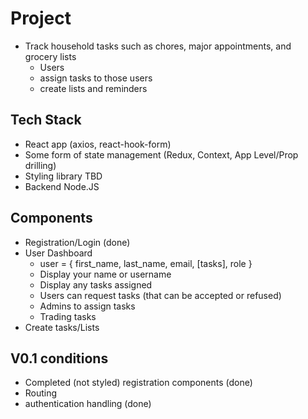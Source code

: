 # Project
- Track household tasks such as chores, major appointments, and grocery lists
    - Users
    - assign tasks to those users
    - create lists and reminders

## Tech Stack
- React app (axios, react-hook-form)
- Some form of state management (Redux, Context, App Level/Prop drilling)
- Styling library TBD
- Backend Node.JS

## Components
- Registration/Login (done)
- User Dashboard
    - user = {
        first_name, last_name, email, [tasks], role
    }
    - Display your name or username
    - Display any tasks assigned
    - Users can request tasks (that can be accepted or refused)
    - Admins to assign tasks
    - Trading tasks
- Create tasks/Lists

## V0.1 conditions
- Completed (not styled) registration components (done)
- Routing 
- authentication handling (done)